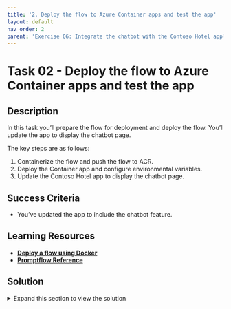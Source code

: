 ```yaml
---
title: '2. Deploy the flow to Azure Container apps and test the app'
layout: default
nav_order: 2
parent: 'Exercise 06: Integrate the chatbot with the Contoso Hotel application'
---
```



# Task 02 - Deploy the flow to Azure Container apps and test the app

<!--- Estimated time: 15 minutes---> 


## Description

In this task you’ll prepare the flow for deployment and deploy the flow. You’ll update the app to display the chatbot page.

The key steps are as follows:

1. Containerize the flow and push the flow to ACR.
1. Deploy the Container app and configure environmental variables.
1. Update the Contoso Hotel app to display the chatbot page.


## Success Criteria

- You’ve updated the app to include the chatbot feature.

## Learning Resources

- [**Deploy a flow using Docker**](https://microsoft.github.io/promptflow/how-to-guides/deploy-a-flow/deploy-using-docker.html)
- [**Promptflow Reference**](https://microsoft.github.io/promptflow/reference/pf-command-reference.html#pf-flow)

## Solution

<details markdown="block">
<summary>Expand this section to view the solution</summary>

1. Change the value of **$ACR_NAME** to the Container Registry created in the earlier exercise.

    ```
    $ACR_NAME="contosoacr745457"
    ```

   {: .note }
   > If you no longer have it noted down, you can find it again from the **ContosoHotel** Resource Group.

    ![ydqt4iqz.jpg](../../media/ydqt4iqz.jpg)

1. Enter the following command at the Terminal window prompt and sign in.

    ```
    az login
    ```

1. Enter the following commands in the Visual Studio Code Terminal window prompt. These commands containerize the flow and push the flow to ACR.

    ```
    # login to acr
    az acr login --name "$ACR_NAME"
    # create flow
    pf flow build --source . --output docker-dist --format docker
    # copy the azure_openai.yaml, azure_ai_search.yaml, and postgresql.yaml into the connections folder
    Copy-Item -Path .\azure_openai.yaml -Destination .\docker-dist\connections -Force
    Copy-Item -Path .\azure_ai_search.yaml -Destination .\docker-dist\connections -Force
    Copy-Item -Path .\postgresql.yaml -Destination .\docker-dist\connections -Force
    # build container
    docker build -t "$ACR_NAME.azurecr.io/chatbot:v1.0.0" ./docker-dist
    # push it to acr
    docker push "$ACR_NAME.azurecr.io/chatbot:v1.0.0"
    # have an overview of defined environment variables
    Get-ChildItem -Path '.\docker-dist\connections' -Filter '*.yaml' | Get-Content | Select-String 'env:'
    # clean up
    Remove-Item -Recurse -Force ./docker-dist
    ```

   {: .note }
   > Prompt flow creates the connection yaml files in the connections folder based on the pf connection command. Ensure that just three connections are defined and the names are azure_openai, azure_ai_search, and postgresql.

    ![t6qhp8kq.jpg](../../media/t6qhp8kq.jpg)

1. Configure and update the following variables based on your previous configurations and select **Enter**. **$CONTOSO_HOTEL_ENV** will be name of your **Container Apps Environment** found in the **ContosoHotel** Resource Group. The **_API_KEY**, **_ENDPOINT**, and **PGHOST** variable values can be found in the **.env file** from the last task.

    ```
    $CONTOSO_HOTEL_ENV = "contosoenv890581"
    
    $AZURE_OPENAI_ENDPOINT = "https://azureopenai92140278.openai.azure.com/"
    $AZURE_OPENAI_API_KEY = "d3d089a5cb8d4dc0b7d1adc80e549da7"

    $AZURE_AI_SEARCH_ENDPOINT = "https://contososrch496682.search.windows.net"
    $AZURE_AI_SEARCH_API_KEY = "sUqFKOnX57fUKS0NBeKscezjp5d6ZCY7WVR2AmYOtPAzSeCrtJ0q"

    $PGHOST = "znuzgx66szs5y.postgres.database.azure.com"
    ```

    ![h6d4vbo8.jpg](../../media/h6d4vbo8.jpg)

1. Enter the following to set the variables for values we've used previously.

    ```
    $RG_NAME = "ContosoHotel"
    $CONTOSO_ACR_CREDENTIAL = az acr credential show --name $ACR_NAME --query "passwords[0].value" -o tsv

    $PGUSER = "promptflow"
    $PGPASSWORD = "1234ABCD!"
    $PGDATABASE = "pycontosohotel"
    $PGPORT = "5432"
    ```

1. Enter the following commands in the Terminal to deploy the container to ACR and set environment variables. 

    ```
    az containerapp create --name "chatbot" --resource-group "$RG_NAME" --environment "$CONTOSO_HOTEL_ENV" `
    --image "$ACR_NAME.azurecr.io/chatbot:v1.0.0" --target-port 8080 --transport http `
    --registry-server "$ACR_NAME.azurecr.io" --registry-username "$ACR_NAME" --registry-password "$CONTOSO_ACR_CREDENTIAL" `
    --secrets "searchkey=$AZURE_AI_SEARCH_API_KEY" "openaikey=$AZURE_OPENAI_API_KEY" "pgpassword=$PGPASSWORD" `
    --env-vars "AZURE_AI_SEARCH_ENDPOINT=$AZURE_AI_SEARCH_ENDPOINT" "AZURE_AI_SEARCH_API_KEY=secretref:searchkey" `
    "AZURE_OPENAI_ENDPOINT=$AZURE_OPENAI_ENDPOINT" "AZURE_OPENAI_API_KEY=secretref:openaikey" `
    "PGHOST=$PGHOST" "PGPORT=$PGPORT" "PGUSER=$PGUSER" "PGDATABASE=$PGDATABASE" "PGPASSWORD=secretref:pgpassword"
    $CONTOSO_CHATBOT_URL = "https://$(az containerapp show --name "chatbot" --resource-group "$RG_NAME" --query 'properties.configuration.ingress.fqdn' -o tsv)"
    Write-Host -ForegroundColor Green  "Promptflow URL is: $CONTOSO_CHATBOT_URL"
    ```

    ![6g3gphnj.jpg](../../media/6g3gphnj.jpg)

1. Enter the following to pull and set the **$CONTOSO_BACKEND_URL** variable for use in the next step.

    ```
    $CONTOSO_BACKEND_URL = "https://$(az containerapp show --name "backend" --resource-group "ContosoHotel" --query 'properties.configuration.ingress.fqdn' -o tsv)"
    ```

1. Enter the following commands in the Visual Studio Code Terminal window prompt. These commands update the application front-end.

    ```
    az containerapp update --name "frontend" --resource-group "$RG_NAME" --set-env-vars "CHATBOT_BASEURL=$CONTOSO_BACKEND_URL"
    az containerapp update --name "backend" --resource-group "$RG_NAME" --set-env-vars "CHATBOT_BASEURL=$CONTOSO_CHATBOT_URL"
    ```

1. If you were able to deploy and update the values successfully, this exercise is now complete. The deployment restricts access of the Container App to only internal Azure resources, so you won’t be able to test this through your browser. The following screenshots display what the deployment would look like.

    ![09glo9jb.jpg](../../media/09glo9jb.jpg)

    ![pzm2vrpn.jpg](../../media/pzm2vrpn.jpg)

    {: .warning }
    > Please remember to decommission all resources from this lab once you complete the lab to avoid security issues or incurring costs.

1. Open a new web browser window and go to the URL for the front-end container. You recorded the Frontend_URL in Exercise 03, Task 03, Step 12. This will allow you to display the chatbot from within the updated Contoso Hotel app.

